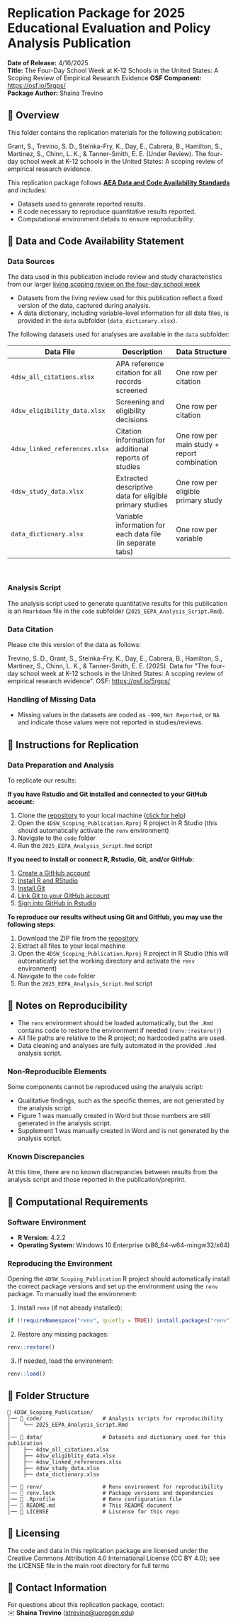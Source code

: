 
# **Replication Package for 2025 Educational Evaluation and Policy Analysis Publication**
<!-- TODO: UPDATE WITH JOURNAL NAME AND DATE AFTER PUBLICATION--->

**Date of Release:** 4/16/2025  
**Title:** The Four-Day School Week at K-12 Schools in the United States: A Scoping Review of Empirical Research Evidence
**OSF Component:** <https://osf.io/5rgps/> <br> 
**Package Author:** Shaina Trevino 



## **🔹 Overview**
This folder contains the replication materials for the following publication:  

<!-- TODO: INSERT CITATION/DOI AFTER PUBLICATION -->
Grant, S., Trevino, S. D., Steinka-Fry, K., Day, E., Cabrera, B., Hamilton, S., Martinez, S., Chinn, L. K., & Tanner-Smith, E. E. (Under Review). The four-day school week at K-12 schools in the United States: A scoping review of empirical research evidence.

This replication package follows **[AEA Data and Code Availability Standards](https://datacodestandard.org/)** and includes:
- Datasets used to generate reported results.
- R code necessary to reproduce quantitative results reported.
- Computational environment details to ensure reproducibility.


## **🔹 Data and Code Availability Statement**
### **Data Sources**
The data used in this publication include review and study characteristics from our larger [living scoping review on the four-day school week](https://github.com/HEDCO-Institute/4DSW_Scoping_Review)
- Datasets from the living review used for this publication reflect a fixed version of the data, captured during analysis. 
- A data dictionary, including variable-level information for all data files, is provided in the `data` subfolder (`data_dictionary.xlsx`).

The following datasets used for analyses are available in the `data` subfolder:

| Data File | Description | Data Structure |
|-----------|-------------|-----------| 
| `4dsw_all_citations.xlsx` | APA reference citation for all records screened | One row per citation | 
| `4dsw_eligibility_data.xlsx` | Screening and eligibility decisions | One row per citation |
| `4dsw_linked_references.xlsx` | Citation information for additional reports of studies | One row per main study + report combination |
| `4dsw_study_data.xlsx` | Extracted descriptive data for eligible primary studies | One row per eligible primary study | 
| `data_dictionary.xlsx` | Variable information for each data file (in separate tabs) | One row per variable | 
<br>

### **Analysis Script**
The analysis script used to generate quantitative results for this publication is an `Rmarkdown` file in the `code` subfolder (`2025_EEPA_Analysis_Script.Rmd`). 

### **Data Citation**
Please cite this version of the data as follows:

<!-- TODO: INSERT CITATION/DOI AFTER PUBLICATION -->
Trevino, S. D., Grant, S., Steinka-Fry, K., Day, E., Cabrera, B., Hamilton, S., Martinez, S., Chinn, L. K., & Tanner-Smith, E. E. (2025). Data for "The four-day school week at K-12 schools in the United States: A scoping review of empirical research evidence". OSF: <https://osf.io/5rgps/>

### **Handling of Missing Data**
- Missing values in the datasets are coded as `-999`, `Not Reported`, or `NA` and indicate those values were not reported in studies/reviews.


## **🔹 Instructions for Replication**

### **Data Preparation and Analysis**
To replicate our results: 

**If you have Rstudio and Git installed and connected to your GitHub account:**

1. Clone the [repository](https://github.com/HEDCO-Institute/4DSW_Scoping_Publication) to your local machine ([click for help](https://book.cds101.com/using-rstudio-server-to-clone-a-github-repo-as-a-new-project.html#step---2))
1. Open the `4DSW_Scoping_Publication.Rproj` R project in R Studio (this should automatically activate the `renv` environment)
1. Navigate to the `code` folder
1. Run the `2025_EEPA_Analysis_Script.Rmd` script 

**If you need to install or connect R, Rstudio, Git, and/or GitHub:**

1. [Create a GitHub account](https://happygitwithr.com/github-acct.html#github-acct)
1. [Install R and RStudio](https://happygitwithr.com/install-r-rstudio.html)
1. [Install Git](https://happygitwithr.com/install-git.html)
1. [Link Git to your GitHub account](https://happygitwithr.com/hello-git.html)
1. [Sign into GitHub in Rstudio](https://happygitwithr.com/https-pat.html)

**To reproduce our results without using Git and GitHub, you may use the following steps:** 

1. Download the ZIP file from the [repository](https://github.com/HEDCO-Institute/4DSW_Scoping_Publication)
1. Extract all files to your local machine
1. Open the `4DSW_Scoping_Publication.Rproj` R project in R Studio (this will automatically set the working directory and activate the `renv` environment)
1. Navigate to the `code` folder
1. Run the `2025_EEPA_Analysis_Script.Rmd` script 


## **🔹 Notes on Reproducibility**
- The `renv` environment should be loaded automatically, but the `.Rmd` contains code to restore the environment if needed (`renv::restore()`)
- All file paths are relative to the R project; no hardcoded paths are used.
- Data cleaning and analyses are fully automated in the provided `.Rmd` analysis script.

### **Non-Reproducible Elements**
Some components cannot be reproduced using the analysis script:
- Qualitative findings, such as the specific themes, are not generated by the analysis script. 
- Figure 1 was manually created in Word but those numbers are still generated in the analysis script.
- Supplement 1 was manually created in Word and is not generated by the analysis script. 

### **Known Discrepancies**
<!-- TODO: INSERT CITATION/DOI AFTER PUBLICATION -->
At this time, there are no known discrepancies between results from the analysis script and those reported in the publication/preprint.


## **🔹 Computational Requirements**
### **Software Environment**
- **R Version:** 4.2.2  
- **Operating System:** Windows 10 Enterprise (x86_64-w64-mingw32/x64)  

### **Reproducing the Environment**
Opening the `4DSW_Scoping_Publication` R project should automatically install the correct package versions and set up the environment using the `renv` package. To manually load the environment:

1. Install `renv` (if not already installed):
```r
if (!requireNamespace("renv", quietly = TRUE)) install.packages("renv")
```

2. Restore any missing packages:
```r
renv::restore()
```

3. If needed, load the environment:
```r
renv::load()
```

## **🔹 Folder Structure**
```
📁 4DSW_Scoping_Publication/
│── 📁 code/                   # Analysis scripts for reproducibility
│    └── 2025_EEPA_Analysis_Script.Rmd
│
│── 📁 data/                   # Datasets and dictionary used for this publication
│    ├── 4dsw_all_citations.xlsx
│    ├── 4dsw_eligiblity_data.xlsx
│    ├── 4dsw_linked_references.xlsx
│    ├── 4dsw_study_data.xlsx
│    ├── data_dictionary.xlsx
│
│── 📁 renv/                   # Renv environment for reproducibility
│── 📄 renv.lock               # Package versions and dependencies
│── 📄 .Rprofile               # Renv configuration file
│── 📄 README.md               # This README document
│── 📄 LICENSE                 # Liscense for this repo
```


## **🔹 Licensing**
The code and data in this replication package are licensed under the Creative Commons Attribution 4.0 International License (CC BY 4.0); see the LICENSE file in the main root directory for full terms



## **🔹 Contact Information**
For questions about this replication package, contact:  
✉️ **Shaina Trevino** (strevino@uoregon.edu)  

